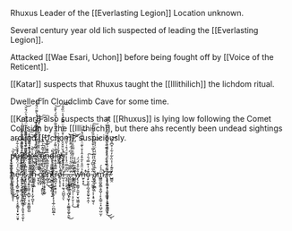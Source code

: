 Rhuxus
Leader of the [[Everlasting Legion]]
Location unknown.

Several century year old lich suspected of leading the [[Everlasting Legion]].

Attacked [[Wae Esari, Uchon]] before being fought off by [[Voice of the Reticent]].

[[Katar]] suspects that Rhuxus taught the [[Illithilich]] the lichdom ritual.

Dwelled in Cloudclimb Cave for some time.

[[Katar]] also suspects that [[Rhuxus]] is lying low following the Comet Collision by the [[Illithilich]], but there ahs recently been undead sightings around [[Uchon]], suspiciously.

p̵̢̨̛̛̣͙̻͈̱͇̠̻̲̱̝͓̱͇̱͖̭̯̣̽͂͜͜͝u̵̼̇̊r̸̨̨͚̮̯̺͉͆̈́̐̏͂͊̈͊̾̃̈͒̒̈́͗̑̈́̕p̵̨̢͇͎̟̤͙̙̤̣̦͖̖̱̣̤̬͚̦̲̙̤̪̰̭̟̲̮̂͌͑̈́̌̓̇̊͌͋̀̔̃̈́̅̐̆̔̈́̆̌͘̕͝l̷̛̼̔̑͊́͂͊̑̍͒̐͝͝ȩ̵̧̨̪̭͚̥͈̱̮̠̞̤͔̲̫͇͍͓͓̟͓̰͔̪̱̄͗͌͝ͅͅ ̵͈̝͓̥̎̈́̈́̊̾͌̓̓́̂͌̆̑̓̒̈́́̀͌̈́̂́̂͘̚͠͠c̵̞͍̜̟͚̳̐̊̈̽̄̀͌͋̾̆͊̓̃͊͗̽́̅͋̚̕͘a̷̧̢̨̢̠̮̰͙̪̣̬̭̭̗͇̦̜̝͇̺͖̜͒́͂̽̅̉̅͒͘͝͠n̶̢̻̻͖͕̙͈̫̣̖͙̞̺͔̦̅͌͊́̍̂̎͜͜͜d̷̥̞̦̱͚̲̳͔̹͍̭͔̺̳̤̯̥̮̙̻͎͉͍̓l̷̛͎͍̯̥̳͚̈́͑͌̓̈́͂͐̋̑̃͒̃̎͂̓̇́͋́̀̄̐̕͘͝e̸̼̙̳̔̐̀̓̀̃̐̅̐̀̕̕͘ş̷̞͈͓̰̝̈́̌̈̐̆̌̓̈͗͐̆̊͗̐̈̿̅́͛̾̈̏̑̐̚͠͠



h̷̢̖̫̜͕̜̞̲̫͖̣̬̮̞̾̿͋̀̽̍͝ͅȇ̴̡̨̡̨̡̻̠̱̳̜̙̺͍̹̖̞̬̳̞̗͓̮̠̤͈̟̀̈́́̈́̀͒́̀̀̉̏͛͋̊͆̕̚ ̵̨̛̱̖̝̩̠͎̮̳͉̰̘̜͔̪̈́̓̐͒͗̈́̐̓̔͛̃͋͐̅̽̋̓̎͒̕͘į̴̢̛̲̬̜͙̜̜̬̙̝͎̰͕̗̲͇̘̩͍̬̘̯̖̰̋̓̆̇͂̏̎̎̾̃ͅͅş̷̘̭̤͉̰̱̳͇̙͖̋̎̿͗̇̈́̓̍̎̌̋̅͋͑̐͆̋͊̂̏ ̸̡̢̘̯̭̯̼͖̹̯̪̺̜͔̩̮̰̪̻͈̺͂̋̎̔͌̂͋̀̑̈́̔̽̍̈́̆͐͝͝ỉ̸̭͕̝͛̄͌̀̒̄̽͝n̵̼̼͇̭̖͖̓̑̌̂́̽ ̷̮̗̘̮̀̈́̈́͒̇͌͌̂͗̈́̋̊́͐̾͂̅̽́̀̿̉͊̚͝͠͠͠ͅc̷͈̗̭̖̞͐̊̀̎̆̇̔́̎̃͝ọ̸̰̞̰̙͙̬̝͔̫̬͂̉̈̓͊̎̏͊̈́͑̈́̋̉̚͘͝͠ņ̸̗͖͝t̶̡̠̰̦͕͖̩͓̞͓͍̩̙̞͎̲̦̤̪̺̰̲̄̃̔̓͐̊̇̌̀̅͒͘͘͝ͅr̴̨̻̪̞̜̟͈̹̟̦̃o̸͈̗̙̥͕͒́̀̾̑͂̍͌̚͝ͅl̶̺͔̣̣̙̟̰͉̘̺̺̝̤̈́̇͛̔̃̉̈̕ͅ ̶̨̡̹̦͕̖͉̈̎̂̿̈́̾̒͒̄̈́͒͗̀̃̍̌͝͝.̴̨̨̢̧͇͈͇͈̩̪̬͙͖͓̹͙͚̲͈̬͚̗̯̼̈́̐͜͝.̶̡̛̞̫̼̺͇̩͖͕̣̥̣͑̀͂̐̈̊͗̓́̓͆́̈́͌͗̀͝͠͝.̷̛̗͇̭̯̻͇͓̩̘̠̹͔̗̮̦̜̗̈́̅̍͑͂̔͒̓͌̏̿̋̒̊̆́͘͜͠ ̴̺̲̼̘̯͍͙̩͌̃͊̄̿̓̾̕ͅw̶̡̢̛̞̹͚̳̗̯̼͎̙̮̖͖͚͔̬̥̎͋̎̊̈́̈́h̶̛̫̙̟͓̉̈̋̊̀͋̄̓̑̾͒̀͊̈͗͌̿́̽̕͜͝o̴̧̙̮̯͈͔̪̘͍̭̰̟͍̩̼̩͊́͗̇͊̿́̄͗͠ ̵̢̘̲̜͖͚̬͈̹̞̩͙̥͖̖̋͋͛̅͆̓̀̒̒̉̆̃͗̌̾̌̔͂̎̏́͋̒͘͠ͅǎ̷̡̭̥̲̜͖̤̣̠̀̅̾̈́̆͐̓͊̈́͛̈́́̐̕͝͝m̷̛̻̳̮̺̭͇͕̬̺̹̜̙͓̳̠̠̟̤̺̹̺̫͕̈́̉́͘̚ ̸̢̨̢̭͉̣̠̹̮̮̠͇̱̹̝̮̗̺̠̼̺̱̘͆̀́͑͊͒͒͗̓̊̽̆͊̎͛̈̒͐͂̈͜͜ͅį̶̧̧̯͖͙̗͔̤͓͙͓͓̣̦͍̞͖̱͉́̈́̏̀̾̈́͛̍̒̌̉̊̇̄̽͛̓́͗̊͆̂̈́̿̎̚̕ͅ?̷̛̺̳̯̈̑͂̄̓͑͐̏̀̃̓͋͗͒͆̄̊͂̕̕͝
